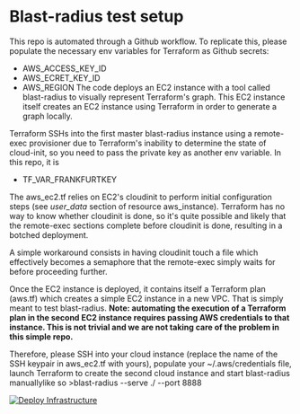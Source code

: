 # Blast-radius test setup

This repo is automated through a Github workflow.
To replicate this, please populate the necessary env variables for Terraform as Github secrets:
- AWS_ACCESS_KEY_ID
- AWS_ECRET_KEY_ID
- AWS_REGION
The code deploys an EC2 instance with a tool called blast-radius to visually represent Terraform's graph.
This EC2 instance itself creates an EC2 instance using Terraform in order to generate a graph locally.

Terraform SSHs into the first master blast-radius instance using a remote-exec provisioner due to Terraform's inability to determine the state of cloud-init, so you need to pass the private key as another env variable. In this repo, it is
- TF_VAR_FRANKFURTKEY

The aws_ec2.tf relies on EC2's cloudinit to perform initial configuration steps (see *user_data* section of resource aws_instance). Terraform has no way to know whether cloudinit is done, so it's quite possible and likely that the remote-exec sections complete before cloudinit is done, resulting in a botched deployment.

A simple workaround consists in having cloudinit touch a file which effectively becomes a semaphore that the remote-exec simply waits for before proceeding further.

Once the EC2 instance is deployed, it contains itself a Terraform plan (aws.tf) which creates a simple EC2 instance in a new VPC. That is simply meant to test blast-radius. **Note: automating the execution of a Terraform plan in the second EC2 instance requires passing AWS credentials to that instance. This is not trivial and we are not taking care of the problem in this simple repo.**

Therefore, please SSH into your cloud instance (replace the name of the SSH keypair in aws_ec2.tf with yours), populate your ~/.aws/credentials file, launch Terraform to create the second cloud instance and start blast-radius manuallylike so >blast-radius --serve ./ --port 8888 

[![Deploy Infrastructure](https://github.com/cpaggen/blastradius-ec2/actions/workflows/terraform-pipeline.yaml/badge.svg?branch=dev&event=workflow_run)](https://github.com/cpaggen/blastradius-ec2/actions/workflows/terraform-pipeline.yaml)
